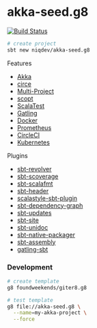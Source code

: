 # akka-seed.g8

[![Build Status][travis-image]][travis-url]

[travis-image]: https://travis-ci.org/niqdev/akka-seed.g8.svg?branch=master
[travis-url]: https://travis-ci.org/niqdev/akka-seed.g8

```bash
# create project
sbt new niqdev/akka-seed.g8
```

Features

* [Akka](https://akka.io/docs)
* [circe](https://circe.github.io/circe)
* [Multi-Project](https://www.scala-sbt.org/1.x/docs/Multi-Project.html)
* [scopt](https://github.com/scopt/scopt)
* [ScalaTest](http://www.scalatest.org)
* [Gatling](https://gatling.io)
* [Docker](https://www.scala-sbt.org/sbt-native-packager/formats/docker.html)
* [Prometheus](https://prometheus.io)
* [CircleCI](https://circleci.com)
* [Kubernetes](https://kubernetes.io)
<!-- [ECR](https://aws.amazon.com/ecr) -->

Plugins

* [sbt-revolver](https://github.com/spray/sbt-revolver)
* [sbt-scoverage](https://github.com/scoverage/sbt-scoverage)
* [sbt-scalafmt](http://scalameta.org/scalafmt/)
* [sbt-header](https://github.com/sbt/sbt-header)
* [scalastyle-sbt-plugin](http://www.scalastyle.org/sbt.html)
* [sbt-dependency-graph](https://github.com/jrudolph/sbt-dependency-graph)
* [sbt-updates](https://github.com/rtimush/sbt-updates)
* [sbt-site](https://www.scala-sbt.org/sbt-site/)
* [sbt-unidoc](https://github.com/sbt/sbt-unidoc)
* [sbt-native-packager](https://www.scala-sbt.org/sbt-native-packager)
* [sbt-assembly](https://github.com/sbt/sbt-assembly)
* [gatling-sbt](https://gatling.io/docs/current/extensions/sbt_plugin)

### Development

```bash
# create template
g8 foundweekends/giter8.g8

# test template
g8 file://akka-seed.g8 \
  --name=my-akka-project \
  --force
```
